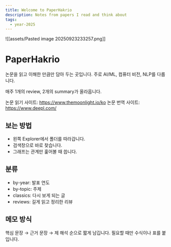 ```yaml
---
title: Welcome to PaperHakrio
description: Notes from papers I read and think about
tags:
  - year-2025
---
```

![[assets/Pasted image 20250923233257.png]]

# PaperHakrio

논문을 읽고 이해한 만큼만 담아 두는 곳입니다. 주로 AI/ML, 컴퓨터 비전, NLP를 다룹니다.

매주 1개의 review, 2개의 summary가 올라옵니다. 

논문 읽기 사이트: https://www.themoonlight.io/ko
논문 번역 사이트: https://www.deepl.com/

## 보는 방법
- 왼쪽 Explorer에서 폴더를 따라갑니다.
- 검색창으로 바로 찾습니다.
- 그래프는 관계만 훑어볼 때 씁니다.

## 분류
- by-year: 발표 연도
- by-topic: 주제
- classics: 다시 보게 되는 글
- reviews: 길게 읽고 정리한 리뷰

## 메모 방식
핵심 문장 → 근거 문장 → 제 해석 순으로 짧게 남깁니다. 필요할 때만 수식이나 표를 붙입니다.

